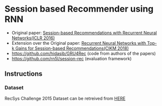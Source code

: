 # Session based Recommender using RNN
- Original paper: [Session-based Recommendations with Recurrent Neural Networks(ICLR 2016)](https://arxiv.org/pdf/1511.06939.pdf)
- Extension over the Original paper: [Recurrent Neural Networks with Top-k Gains for Session-based
Recommendations(CIKM 2018)](https://arxiv.org/abs/1706.03847)
- https://github.com/hidasib/GRU4Rec (code from authors of the papers)
- https://github.com/rn5l/session-rec (evaluation framework)

## Instructions

### Dataset
RecSys Challenge 2015 Dataset can be retreived from [HERE](https://2015.recsyschallenge.com/)